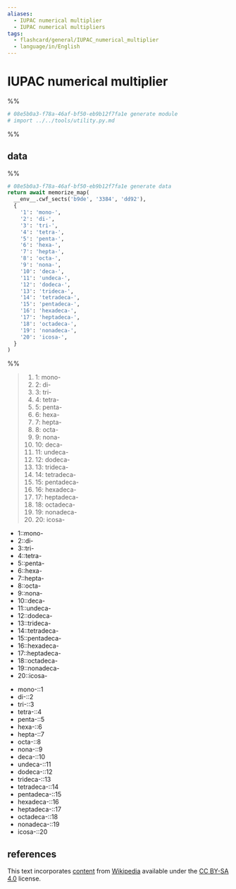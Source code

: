 ```yaml
---
aliases:
  - IUPAC numerical multiplier
  - IUPAC numerical multipliers
tags:
  - flashcard/general/IUPAC_numerical_multiplier
  - language/in/English
---
```


# IUPAC numerical multiplier

%%

```Python
# 08e5b0a3-f78a-46af-bf50-eb9b12f7fa1e generate module
# import ../../tools/utility.py.md
```

%%

## data

%%

```Python
# 08e5b0a3-f78a-46af-bf50-eb9b12f7fa1e generate data
return await memorize_map(
  __env__.cwf_sects('b9de', '3384', 'dd92'),
  {
    '1': 'mono-',
    '2': 'di-',
    '3': 'tri-',
    '4': 'tetra-',
    '5': 'penta-',
    '6': 'hexa-',
    '7': 'hepta-',
    '8': 'octa-',
    '9': 'nona-',
    '10': 'deca-',
    '11': 'undeca-',
    '12': 'dodeca-',
    '13': 'trideca-',
    '14': 'tetradeca-',
    '15': 'pentadeca-',
    '16': 'hexadeca-',
    '17': 'heptadeca-',
    '18': 'octadeca-',
    '19': 'nonadeca-',
    '20': 'icosa-',
  }
)
```

%%

<!--08e5b0a3-f78a-46af-bf50-eb9b12f7fa1e generate section="b9de"--><!-- The following content is generated at 2023-03-20T22:41:22.058927+08:00. Any edits will be overridden! -->

> 1. 1: mono-
> 2. 2: di-
> 3. 3: tri-
> 4. 4: tetra-
> 5. 5: penta-
> 6. 6: hexa-
> 7. 7: hepta-
> 8. 8: octa-
> 9. 9: nona-
> 10. 10: deca-
> 11. 11: undeca-
> 12. 12: dodeca-
> 13. 13: trideca-
> 14. 14: tetradeca-
> 15. 15: pentadeca-
> 16. 16: hexadeca-
> 17. 17: heptadeca-
> 18. 18: octadeca-
> 19. 19: nonadeca-
> 20. 20: icosa-

<!--/08e5b0a3-f78a-46af-bf50-eb9b12f7fa1e-->

<!--08e5b0a3-f78a-46af-bf50-eb9b12f7fa1e generate section="3384"--><!-- The following content is generated at 2024-01-04T20:17:52.061211+08:00. Any edits will be overridden! -->

- 1::mono- <!--SR:!2024-03-20,275,330-->
- 2::di- <!--SR:!2024-04-11,291,330-->
- 3::tri- <!--SR:!2024-06-05,334,330-->
- 4::tetra- <!--SR:!2024-03-10,264,330-->
- 5::penta- <!--SR:!2024-03-07,262,330-->
- 6::hexa- <!--SR:!2024-03-02,257,330-->
- 7::hepta- <!--SR:!2024-03-03,258,330-->
- 8::octa- <!--SR:!2024-04-10,290,330-->
- 9::nona- <!--SR:!2024-05-11,314,330-->
- 10::deca- <!--SR:!2024-04-09,289,330-->
- 11::undeca- <!--SR:!2024-03-30,279,330-->
- 12::dodeca- <!--SR:!2026-01-17,775,330-->
- 13::trideca- <!--SR:!2024-03-05,260,330-->
- 14::tetradeca- <!--SR:!2024-03-19,274,330-->
- 15::pentadeca- <!--SR:!2025-11-10,668,330-->
- 16::hexadeca- <!--SR:!2027-04-22,1150,350-->
- 17::heptadeca- <!--SR:!2025-05-30,583,310-->
- 18::octadeca- <!--SR:!2024-06-07,336,330-->
- 19::nonadeca- <!--SR:!2024-03-04,259,330-->
- 20::icosa- <!--SR:!2025-07-11,569,310-->

<!--/08e5b0a3-f78a-46af-bf50-eb9b12f7fa1e-->

<!--08e5b0a3-f78a-46af-bf50-eb9b12f7fa1e generate section="dd92"--><!-- The following content is generated at 2024-01-04T20:17:52.100768+08:00. Any edits will be overridden! -->

- mono-::1 <!--SR:!2024-04-08,288,330-->
- di-::2 <!--SR:!2024-06-06,335,330-->
- tri-::3 <!--SR:!2024-03-06,261,330-->
- tetra-::4 <!--SR:!2024-02-28,254,330-->
- penta-::5 <!--SR:!2024-03-31,280,330-->
- hexa-::6 <!--SR:!2026-08-12,939,330-->
- hepta-::7 <!--SR:!2025-05-26,579,310-->
- octa-::8 <!--SR:!2024-03-01,256,330-->
- nona-::9 <!--SR:!2024-06-08,337,330-->
- deca-::10 <!--SR:!2024-05-09,312,330-->
- undeca-::11 <!--SR:!2024-04-18,296,330-->
- dodeca-::12 <!--SR:!2024-03-18,273,330-->
- trideca-::13 <!--SR:!2024-02-29,255,330-->
- tetradeca-::14 <!--SR:!2025-07-04,573,310-->
- pentadeca-::15 <!--SR:!2025-09-24,631,310-->
- hexadeca-::16 <!--SR:!2024-05-10,313,330-->
- heptadeca-::17 <!--SR:!2027-02-25,1109,350-->
- octadeca-::18 <!--SR:!2024-04-01,281,330-->
- nonadeca-::19 <!--SR:!2024-04-12,292,330-->
- icosa-::20 <!--SR:!2024-04-17,295,330-->

<!--/08e5b0a3-f78a-46af-bf50-eb9b12f7fa1e-->

## references

This text incorporates [content](https://en.wikipedia.org/wiki/IUPAC_numerical_multiplier) from [Wikipedia](Wikipedia.md) available under the [CC BY-SA 4.0](https://creativecommons.org/licenses/by-sa/4.0/) license.
